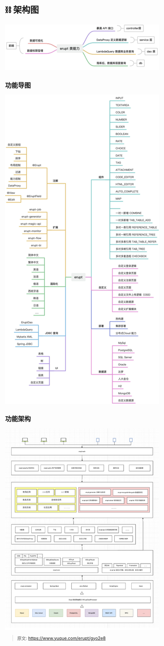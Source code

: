 # ⛓  架构图


![1718098307938-21568cf7-813e-48a1-9983-02db658ab354.jpeg](./img/CIXRX3UEUyxuXka2/1718098307938-21568cf7-813e-48a1-9983-02db658ab354-189796.jpeg)


## 功能导图
![1718541382983-795caeca-9af8-4319-bc32-24e3ee628979.jpeg](./img/CIXRX3UEUyxuXka2/1718541382983-795caeca-9af8-4319-bc32-24e3ee628979-864052.jpeg)


## 功能架构
![image.png](./img/CIXRX3UEUyxuXka2/1611645004396-b336525a-5b8a-4890-8110-b7c187e307e2-004668.png)


> 原文: <https://www.yuque.com/erupt/gyo2e8>
